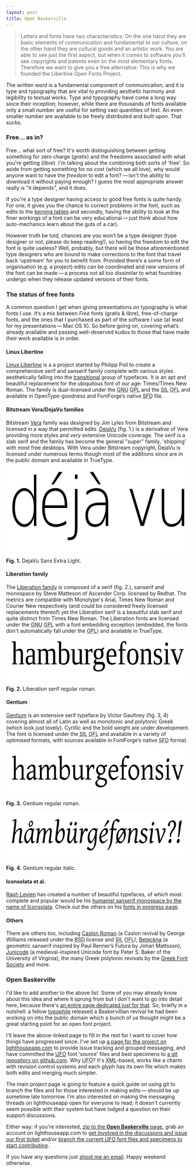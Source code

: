 ```yaml
---
layout: post
title: Open Baskerville
---
```

<blockquote cite="Philipp H. Poll">
<p>Letters and fonts have two characteristics: On the one hand they are basic elements of communication and fundamental to our culture, on the other hand they are cultural goods and an artistic work. You are able to see just the first aspect, but when it comes to software you&#8217;ll see copyrights and patents even on the most elementary fonts. Therefore we want to give you a free alternative: This is why we founded the Libertine Open Fonts Project.</p>
</blockquote>

The written word is a fundamental component of communication, and it is type and typography that are vital to providing aesthetic harmony and legibility to textual works. Type and typography have come a long way since their inception; however, while there are thousands of fonts available only a small number are useful for setting vast quantities of text. An even smaller number are available to be freely distributed and built upon. That sucks.

<h3>Free&hellip; as in?</h3>
Free&hellip; what sort of free? It's worth distinguishing between getting something for zero charge (<em>gratis</em>) and the freedoms associated with what you're getting (<em>libre</em>). I'm talking about the combining both sorts of 'free'. So aside from getting something for no cost (which we all love), why would anyone want to have the <em>freedom</em> to edit a font?&thinsp;&mdash;&thinsp;isn't the ability to download it without paying enough? I guess the most appropriate answer really is "it depends", and it does.

If you're a type designer having access to good free fonts is quite handy. For one, it gives you the chance to correct problems in the font, such as edits to the <a href="http://klepas.org/2008/12/14/evaluating-fonts-kerning/" title="Evaluating fonts: kerning">kerning tables</a> and secondly, having the ability to look at the finer workings of a font can be very educational&thinsp;&mdash;&thinsp;just think about how auto-mechanics learn about the guts of a car).

<p>However truth be told, chances are you won&#8217;t be a type designer (type designer or not, please do keep reading!), so having the freedom to edit the font is quite useless? Well, probably, but there will be those aforementioned type designers who are bound to make corrections to the font that travel back &#8216;upstream&#8217; for you to benefit from. Provided there&#8217;s a some form of organisation (e.g. a project) edits can be coordinated and new versions of the font can be made&thinsp;&mdash;&thinsp;a process not all too dissimilar to what foundries undergo when they release updated versions of their fonts.</p>

<h3>The status of free fonts</h3>
<p>A common question I get when giving presentations on typography is what fonts I use. It&#8217;s a mix between <em>Free</em> fonts (gratis <span class="amp">&amp;</span> libre), free-of-charge fonts, and the ones that I purchased as part of the software I use (at least for my presentations&thinsp;&mdash;&thinsp;Mac <abbr>OS&nbsp;X</abbr>). So before going on, covering what&#8217;s already available and passing well-deserved kudos to those that have made their work available is in order.</p>

<h4>Linux Libertine</h4>
<p><a href="http://linuxlibertine.sourceforge.net/" title="Libertine Open Fonts Project&thinsp;&mdash;&thinsp;Libertine-Projekt freier Schriftarten">Linux Libertine</a> is a a project started by Philipp Poll to create a comprehensive serif and sanserif family complete with various styles aesthetically falling into the <a href="http://en.wikipedia.org/wiki/VOX-ATypI_classification#Transitional" title="Wikipedia (English): Transitional typefaces under the VOX-ATypI classification">transitional</a> group of typefaces. It is an apt and beautiful replacement for the ubiquitous font of our age: Times/Times New Roman. The family is dual-licensed under the <acronym title="GNU&#8217;s Not UNIX">GNU</acronym> <acronym title="General Public License">GPL</acronym> and the <acronym title="Summer Institute of Linguistics">SIL</acronym> <acronym title="Open Font License">OFL</acronym> and available in OpenType-goodness and FontForge&#8217;s native <acronym title="Spline Font Database">SFD</acronym> file.</p>

<h4>Bitstream Vera/DejaVu families</h4>
Bitstream <a href="http://www.gnome.org/fonts/" title="GNOME.org Vera fonts page">Vera</a> family was designed by Jim Lyles from Bitstream and licensed in a way that permitted edits. <a href="http://dejavu-fonts.org/wiki/index.php?title=Main_Page" title="DejaVu fonts wiki project page">DejaVu</a> (fig. 1.) is a derivative of Vera providing more styles and <em>very</em> extensive Unicode coverage. The serif is a slab serif and the family has become the general "super" family, 'shipping' with most free desktops. With Vera under Bitstream copyright, DejaVu is licensed under numerous terms though most of the additions since are in the public domain and available in TrueType.

<img src="/files/images/dejavu-sans-extralight.png" alt="DejaVu Sans Extra Light example" title="DejaVu Sans Extra Light example" width="624" height="240" />
<p class="caption"><strong> Fig. 1.</strong> DejaVu Sans Extra Light.</p>

<h4>Liberation family</h4>
The <a href="https://fedorahosted.org/liberation-fonts/" title="Liberation fonts family project page on Fedora Hosted">Liberation family</a> is composed of a serif (fig. 2.), sanserif and monospace by Steve Matteson of Ascender Corp. licensed by Redhat. The metrics are compatible with Monotype's Arial, Times New Roman and Courier New respectively (and could be considered freely licensed replacements thereof) yet the Liberation serif is a beautiful slab serif and quite distinct from Times New Roman. The Liberation fonts are licensed under the <acronym title="GNU&#8217;s Not UNIX">GNU</acronym> <acronym title="General Public License">GPL</acronym> with a font embedding exception (embedded, the fonts don't automatically fall under the <acronym title="General Public License">GPL</acronym>) and available in TrueType.

<img src="/files/images/liberation-serif-roman.png" alt="Liberation serif regular roman example" title="Liberation serif regular roman example" width="624" height="124" />
<p class="caption"><strong>Fig. 2.</strong> Liberation serif regular roman.</p>

<h4>Gentium</h4>
<p><a href="http://scripts.sil.org/cms/scripts/page.php?site_id=nrsi&item_id=Gentium" title="Gentium project page on SIL International">Gentium</a> is an extensive serif typeface by Victor Gaultney (fig. 3, 4) covering almost all of Latin as well as monotonic and polytonic Greek (which look just lovely). Cyrillic and the bold weight are under development. The font is licensed under the <acronym title="Summer Institute of Linguistics">SIL</acronym> <acronym title="Open Font License">OFL</acronym> and available in a variety of optimised formats, with sources available in FontForge&#8217;s native <acronym title="Spline Font Database">SFD</acronym> format.</p>

<img src="/files/images/gentium-roman.png" alt="Gentium regular roman example" title="Gentium regular roman example" width="624" height="124" />
<p class="caption"><strong>Fig. 3.</strong> Gentium regular roman.</p>
<img src="/files/images/gentium-italic.png" alt="Gentium regular italic example" title="Gentium regular italic example" width="624" height="128" />
<p class="caption"><strong>Fig. 4.</strong> Gentium regular italic.</p>

<h4>Iconsolata et al.</h4>
<p><a href="http://www.levien.com/" title="Raph Levien&#8217;s homepage">Raph Levien</a> has created a number of beautiful typefaces, of which most complete and popular would be his <a href="http://www.levien.com/type/myfonts/inconsolata.html" title="Iconsolata: a humanist sanserif monospace">humanist sanserif monospace by the name of Iconsolata</a>. Check out the others on his <a href="http://www.levien.com/type/fonts" title="Raph Levien&#8217;s fonts in progress">fonts in progress page</a>.</p>

<h4>Others</h4>
<p>There are others too, including <a href="http://fontforge.sourceforge.net/sfds/index.html" title="Caslon Roman and Caliban SourceForge page">Caslon Roman</a> (a Caslon revival by George Williams released under the <acronym title="Berkeley Software Distribution">BSD</acronym> license and <acronym title="Summer Institute of Linguistics">SIL</acronym> <acronym title="Open Font License">OFL</acronym>), <a href="http://gnu.ethz.ch/linuks.mine.nu/beteckna/" title="Typeface: Beteckna">Beteckna</a> (a geometric sanserif inspired by Paul Renner&#8217;s Futura by Johan Mattsson), <a href="http://junicode.sourceforge.net/" title="Junicode">Junicode</a> (a medieval-inspired Unicode font by Peter S. Baker of the University of Virginia), the many Greek polytonic revivals by the <a href="http://www.greekfontsociety.gr/" title="Εταιρεία Ελληνικών Τυπογραφικών Στοιχείων&thinsp;&mdash;&thinsp;Greek Font Society">Greek Font Society</a> and more.</p>

<h3>Open Baskerville</h3>
I'd like to add another to the above list. Some of you may already know about this idea and where it sprung from but I don't want to go into detail here, because there's <a href="http://klepas.org/openbaskerville/" title="Open Baskerville project page">an entire page dedicated just for that</a>. So, briefly in a nutshell: a fellow <a href="http://jpad.biz/" title="Website of James Puckett">typophile</a> released a Baskervillian revival he had been working on into the public domain which a bunch of us thought might be a great starting point for an open font project.

I'll leave the above-linked page to fill in the rest for I want to cover how things have progressed since. I've set up <a href="http://openbaskerville.lighthouseapp.com/" title="Open Baskerville issue tracker and messaging page">a page for the project on lighthouseapp.com</a> to provide issue tracking and grouped messaging, and have committed the <a href="http://www.robofab.org/ufo/specification.html" title="RoboFab UFO file format specification 1.0"><acronym title="Unified Font Object">UFO</acronym></a> font 'source' files and best specimens to <a href="http://github.com/klepas/open-baskerville/" title="Open Baskerville on github">a git repository on github.com</a>. Why <acronym title="Unified Font Object">UFO</acronym>? It's <acronym title="eXtensible Markup Language">XML</acronym>-based, works like a charm with revision control systems and each glyph has its own file which makes both edits and merging much simpler.

The main project page is going to feature a quick guide on using git to branch the files and for those interested in making edits&thinsp;&mdash;&thinsp;should be up sometime late tomorrow. I'm also interested on making the messaging threads on lighthouseapp open for everyone to read; it doesn't currently seem possible with their system but have lodged a question on their support discussions.

Either way: if you're interested, <a href="http://klepas.org/openbaskerville" title="Open Baskerville project page">zip to the <strong>Open Baskerville</strong> page</a>, grab an account on lighthouseapp.com to <a href="http://openbaskerville.lighthouseapp.com/" title="Open Baskerville issue tracker and messaging page">get involved in the discussions and issue our first ticket</a> and/or <a href="http://github.com/klepas/open-baskerville/" title="Open Baskerville on github">branch the current <acronym title="Unified Font Object">UFO</acronym> font files and specimens to start contributing</a>.

If you have any questions just <a href="mailto:klepas@klepas.org" title="Email Simon Pascal Klein">shoot me an email</a>. Happy weekend otherwise.